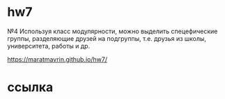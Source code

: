 # hw7
№4 Используя класс модулярности, можно выделить спецефические группы, разделяющие друзей на подгруппы, т.е. друзья из школы, университета, работы и др.

https://maratmavrin.github.io/hw7/
# ccылка 
